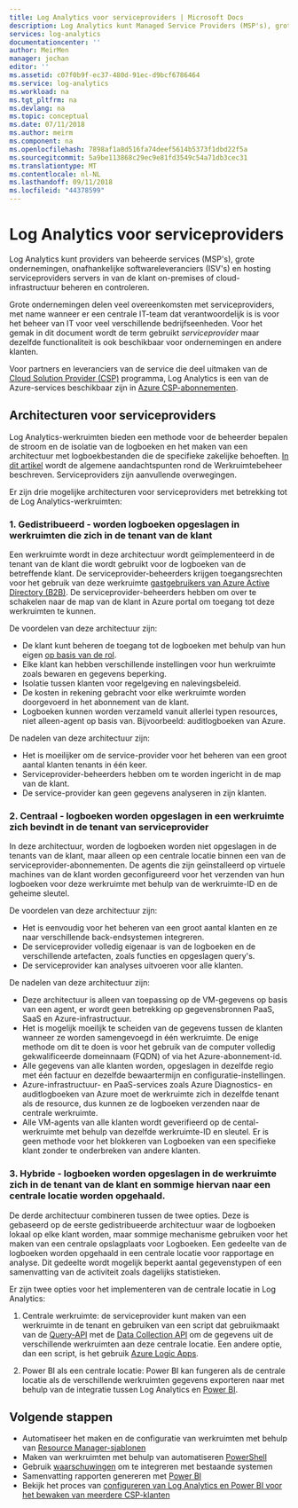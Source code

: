 ```yaml
---
title: Log Analytics voor serviceproviders | Microsoft Docs
description: Log Analytics kunt Managed Service Providers (MSP's), grote ondernemingen Independent Software Vendors (ISV's) en hosting serviceproviders beheren en controleren van servers in van de klant on-premises of cloud-infrastructuur.
services: log-analytics
documentationcenter: ''
author: MeirMen
manager: jochan
editor: ''
ms.assetid: c07f0b9f-ec37-480d-91ec-d9bcf6786464
ms.service: log-analytics
ms.workload: na
ms.tgt_pltfrm: na
ms.devlang: na
ms.topic: conceptual
ms.date: 07/11/2018
ms.author: meirm
ms.component: na
ms.openlocfilehash: 7898af1a8d516fa74deef5614b5373f1dbd22f5a
ms.sourcegitcommit: 5a9be113868c29ec9e81fd3549c54a71db3cec31
ms.translationtype: MT
ms.contentlocale: nl-NL
ms.lasthandoff: 09/11/2018
ms.locfileid: "44378599"
---
```

# <a name="log-analytics-for-service-providers"></a>Log Analytics voor serviceproviders
Log Analytics kunt providers van beheerde services (MSP's), grote ondernemingen, onafhankelijke softwareleveranciers (ISV's) en hosting serviceproviders servers in van de klant on-premises of cloud-infrastructuur beheren en controleren. 

Grote ondernemingen delen veel overeenkomsten met serviceproviders, met name wanneer er een centrale IT-team dat verantwoordelijk is is voor het beheer van IT voor veel verschillende bedrijfseenheden. Voor het gemak in dit document wordt de term gebruikt *serviceprovider* maar dezelfde functionaliteit is ook beschikbaar voor ondernemingen en andere klanten.

Voor partners en leveranciers van de service die deel uitmaken van de [Cloud Solution Provider (CSP)](https://partner.microsoft.com/Solutions/cloud-reseller-overview) programma, Log Analytics is een van de Azure-services beschikbaar zijn in [Azure CSP-abonnementen](https://docs.microsoft.com/azure/cloud-solution-provider/overview/azure-csp-overview). 

## <a name="architectures-for-service-providers"></a>Architecturen voor serviceproviders

Log Analytics-werkruimten bieden een methode voor de beheerder bepalen de stroom en de isolatie van de logboeken en het maken van een architectuur met logboekbestanden die de specifieke zakelijke behoeften. [In dit artikel](https://docs.microsoft.com/en-us/azure/log-analytics/log-analytics-manage-access) wordt de algemene aandachtspunten rond de Werkruimtebeheer beschreven. Serviceproviders zijn aanvullende overwegingen.

Er zijn drie mogelijke architecturen voor serviceproviders met betrekking tot de Log Analytics-werkruimten:

### <a name="1-distributed---logs-are-stored-in-workspaces-located-in-the-customers-tenant"></a>1. Gedistribueerd - worden logboeken opgeslagen in werkruimten die zich in de tenant van de klant 

Een werkruimte wordt in deze architectuur wordt geïmplementeerd in de tenant van de klant die wordt gebruikt voor de logboeken van de betreffende klant. De serviceprovider-beheerders krijgen toegangsrechten voor het gebruik van deze werkruimte [gastgebruikers van Azure Active Directory (B2B)](https://docs.microsoft.com/en-us/azure/active-directory/b2b/what-is-b2b). De serviceprovider-beheerders hebben om over te schakelen naar de map van de klant in Azure portal om toegang tot deze werkruimten te kunnen.

De voordelen van deze architectuur zijn:
* De klant kunt beheren de toegang tot de logboeken met behulp van hun eigen [op basis van de rol](https://docs.microsoft.com/en-us/azure/role-based-access-control/overview).
* Elke klant kan hebben verschillende instellingen voor hun werkruimte zoals bewaren en gegevens beperking.
* Isolatie tussen klanten voor regelgeving en nalevingsbeleid.
* De kosten in rekening gebracht voor elke werkruimte worden doorgevoerd in het abonnement van de klant.
* Logboeken kunnen worden verzameld vanuit allerlei typen resources, niet alleen-agent op basis van. Bijvoorbeeld: auditlogboeken van Azure.

De nadelen van deze architectuur zijn:
* Het is moeilijker om de service-provider voor het beheren van een groot aantal klanten tenants in één keer.
* Serviceprovider-beheerders hebben om te worden ingericht in de map van de klant.
* De service-provider kan geen gegevens analyseren in zijn klanten.

### <a name="2-central---logs-are-stored-in-a-workspace-located-in-the-service-provider-tenant"></a>2. Centraal - logboeken worden opgeslagen in een werkruimte zich bevindt in de tenant van serviceprovider

In deze architectuur, worden de logboeken worden niet opgeslagen in de tenants van de klant, maar alleen op een centrale locatie binnen een van de serviceprovider-abonnementen. De agents die zijn geïnstalleerd op virtuele machines van de klant worden geconfigureerd voor het verzenden van hun logboeken voor deze werkruimte met behulp van de werkruimte-ID en de geheime sleutel.

De voordelen van deze architectuur zijn:
* Het is eenvoudig voor het beheren van een groot aantal klanten en ze naar verschillende back-endsystemen integreren.
* De serviceprovider volledig eigenaar is van de logboeken en de verschillende artefacten, zoals functies en opgeslagen query's.
* De serviceprovider kan analyses uitvoeren voor alle klanten.

De nadelen van deze architectuur zijn:
* Deze architectuur is alleen van toepassing op de VM-gegevens op basis van een agent, er wordt geen betrekking op gegevensbronnen PaaS, SaaS en Azure-infrastructuur.
* Het is mogelijk moeilijk te scheiden van de gegevens tussen de klanten wanneer ze worden samengevoegd in één werkruimte. De enige methode om dit te doen is voor het gebruik van de computer volledig gekwalificeerde domeinnaam (FQDN) of via het Azure-abonnement-id. 
* Alle gegevens van alle klanten worden, opgeslagen in dezelfde regio met één factuur en dezelfde bewaartermijn en configuratie-instellingen.
* Azure-infrastructuur- en PaaS-services zoals Azure Diagnostics- en auditlogboeken van Azure moet de werkruimte zich in dezelfde tenant als de resource, dus kunnen ze de logboeken verzenden naar de centrale werkruimte.
* Alle VM-agents van alle klanten wordt geverifieerd op de cental-werkruimte met behulp van dezelfde werkruimte-ID en sleutel. Er is geen methode voor het blokkeren van Logboeken van een specifieke klant zonder te onderbreken van andere klanten.


### <a name="3-hybrid---logs-are-stored-in-workspace-located-in-the-customers-tenant-and-some-of-them-are-pulled-to-a-central-location"></a>3. Hybride - logboeken worden opgeslagen in de werkruimte zich in de tenant van de klant en sommige hiervan naar een centrale locatie worden opgehaald.

De derde architectuur combineren tussen de twee opties. Deze is gebaseerd op de eerste gedistribueerde architectuur waar de logboeken lokaal op elke klant worden, maar sommige mechanisme gebruiken voor het maken van een centrale opslagplaats voor Logboeken. Een gedeelte van de logboeken worden opgehaald in een centrale locatie voor rapportage en analyse. Dit gedeelte wordt mogelijk beperkt aantal gegevenstypen of een samenvatting van de activiteit zoals dagelijks statistieken.

Er zijn twee opties voor het implementeren van de centrale locatie in Log Analytics:

1. Centrale werkruimte: de serviceprovider kunt maken van een werkruimte in de tenant en gebruiken van een script dat gebruikmaakt van de [Query-API](https://dev.loganalytics.io/) met de [Data Collection API](log-analytics-data-collector-api.md) om de gegevens uit de verschillende werkruimten aan deze centrale locatie. Een andere optie, dan een script, is het gebruik [Azure Logic Apps](https://docs.microsoft.com/en-us/azure/logic-apps/logic-apps-overview).

2. Power BI als een centrale locatie: Power BI kan fungeren als de centrale locatie als de verschillende werkruimten gegevens exporteren naar met behulp van de integratie tussen Log Analytics en [Power BI](log-analytics-powerbi.md). 


## <a name="next-steps"></a>Volgende stappen
* Automatiseer het maken en de configuratie van werkruimten met behulp van [Resource Manager-sjablonen](log-analytics-template-workspace-configuration.md)
* Maken van werkruimten met behulp van automatiseren [PowerShell](log-analytics-powershell-workspace-configuration.md) 
* Gebruik [waarschuwingen](log-analytics-alerts.md) om te integreren met bestaande systemen
* Samenvatting rapporten genereren met [Power BI](log-analytics-powerbi.md)
* Bekijk het proces van [configureren van Log Analytics en Power BI voor het bewaken van meerdere CSP-klanten](https://docs.microsoft.com/azure/cloud-solution-provider/support/monitor-multiple-customers)
